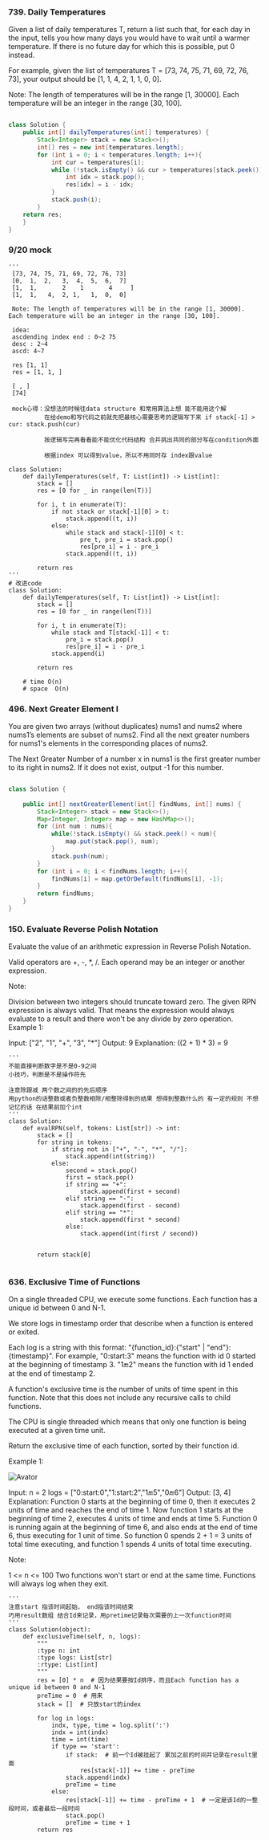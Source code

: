 ### 739. Daily Temperatures

Given a list of daily temperatures T, return a list such that, for each day in the input, tells you how many days you would have to wait until a warmer temperature. If there is no future day for which this is possible, put 0 instead.

For example, given the list of temperatures T = [73, 74, 75, 71, 69, 72, 76, 73], your output should be [1, 1, 4, 2, 1, 1, 0, 0].

Note: The length of temperatures will be in the range [1, 30000]. Each temperature will be an integer in the range [30, 100].

```java

class Solution {
    public int[] dailyTemperatures(int[] temperatures) {
        Stack<Integer> stack = new Stack<>();
        int[] res = new int[temperatures.length];
        for (int i = 0; i < temperatures.length; i++){
            int cur = temperatures[i];
            while (!stack.isEmpty() && cur > temperatures[stack.peek()]){
                int idx = stack.pop();
                res[idx] = i - idx;
            }
            stack.push(i);
        }
    return res;
    }
}
```
### 9/20 mock
```python3
'''
 [73, 74, 75, 71, 69, 72, 76, 73]
 [0,  1,  2,   3,  4,  5,  6,  7]
 [1,  1,       2    1       4     ]
 [1,  1,   4,  2, 1,   1,  0,  0]
 
 Note: The length of temperatures will be in the range [1, 30000]. Each temperature will be an integer in the range [30, 100].
 
 idea:
 ascdending index end : 0~2 75
 desc : 2~4
 ascd: 4~7  
 
 res [1, 1]
 res = [1, 1, ]
 
 [ , ]
 [74]
 
 mock心得：没想法的时候往data structure 和常用算法上想 能不能用这个解
          在给demo和写代码之前就先把最核心需要思考的逻辑写下来 if stack[-1] > cur: stack.push(cur)
          
          按逻辑写完再看看能不能优化代码结构 合并挑出共同的部分写在condition外面
          
          根据index 可以得到value，所以不用同时存 index跟value
          
class Solution:
    def dailyTemperatures(self, T: List[int]) -> List[int]:
        stack = []
        res = [0 for _ in range(len(T))]
        
        for i, t in enumerate(T):
            if not stack or stack[-1][0] > t:
                stack.append((t, i))
            else:
                while stack and stack[-1][0] < t:
                    pre_t, pre_i = stack.pop()
                    res[pre_i] = i - pre_i
                stack.append((t, i))
                
        return res
'''
# 改进code
class Solution:
    def dailyTemperatures(self, T: List[int]) -> List[int]:
        stack = []
        res = [0 for _ in range(len(T))]
        
        for i, t in enumerate(T):
            while stack and T[stack[-1]] < t:
                pre_i = stack.pop()
                res[pre_i] = i - pre_i
            stack.append(i)
                
        return res
    
    # time O(n)
    # space  O(n)      
```

### 496. Next Greater Element I


You are given two arrays (without duplicates) nums1 and nums2 where nums1’s elements are subset of nums2. Find all the next greater numbers for nums1's elements in the corresponding places of nums2.

The Next Greater Number of a number x in nums1 is the first greater number to its right in nums2. If it does not exist, output -1 for this number.

```java

class Solution {
    
    public int[] nextGreaterElement(int[] findNums, int[] nums) {
        Stack<Integer> stack = new Stack<>();
        Map<Integer, Integer> map = new HashMap<>();
        for (int num : nums){
            while(!stack.isEmpty() && stack.peek() < num){
                map.put(stack.pop(), num);
            }
            stack.push(num);
        }
        for (int i = 0; i < findNums.length; i++){
            findNums[i] = map.getOrDefault(findNums[i], -1);
        }
        return findNums;
    }
}
```

### 150. Evaluate Reverse Polish Notation


Evaluate the value of an arithmetic expression in Reverse Polish Notation.

Valid operators are +, -, *, /. Each operand may be an integer or another expression.

Note:

Division between two integers should truncate toward zero.
The given RPN expression is always valid. That means the expression would always evaluate to a result and there won't be any divide by zero operation.
Example 1:

Input: ["2", "1", "+", "3", "*"]
Output: 9
Explanation: ((2 + 1) * 3) = 9

```python3
'''
不能直接判断数字是不是0-9之间
小技巧，判断是不是操作符先

注意除跟减 两个数之间的的先后顺序
用python的话整数或者负整数相除/相整除得到的结果 想得到整数什么的 有一定的规则 不想记忆的话 在结果前加个int
'''
class Solution:
    def evalRPN(self, tokens: List[str]) -> int:
        stack = []
        for string in tokens:
            if string not in ["+", "-", "*", "/"]:
                stack.append(int(string))
            else:
                second = stack.pop()
                first = stack.pop()
                if string == "+":
                    stack.append(first + second)
                elif string == "-":
                    stack.append(first - second)
                elif string == "*":
                    stack.append(first * second)
                else:
                    stack.append(int(first / second))
            
                    
        return stack[0]
                    
```


### 636. Exclusive Time of Functions

On a single threaded CPU, we execute some functions.  Each function has a unique id between 0 and N-1.

We store logs in timestamp order that describe when a function is entered or exited.

Each log is a string with this format: "{function_id}:{"start" | "end"}:{timestamp}".  For example, "0:start:3" means the function with id 0 started at the beginning of timestamp 3.  "1:end:2" means the function with id 1 ended at the end of timestamp 2.

A function's exclusive time is the number of units of time spent in this function.  Note that this does not include any recursive calls to child functions.

The CPU is single threaded which means that only one function is being executed at a given time unit.

Return the exclusive time of each function, sorted by their function id.

 

Example 1:

![Avator](https://assets.leetcode.com/uploads/2019/04/05/diag1b.png)

Input:
n = 2
logs = ["0:start:0","1:start:2","1:end:5","0:end:6"]
Output: [3, 4]
Explanation:
Function 0 starts at the beginning of time 0, then it executes 2 units of time and reaches the end of time 1.
Now function 1 starts at the beginning of time 2, executes 4 units of time and ends at time 5.
Function 0 is running again at the beginning of time 6, and also ends at the end of time 6, thus executing for 1 unit of time. 
So function 0 spends 2 + 1 = 3 units of total time executing, and function 1 spends 4 units of total time executing.
 

Note:

1 <= n <= 100
Two functions won't start or end at the same time.
Functions will always log when they exit.


```python3
'''  
注意start 指该时间起始， end指该时间结束
巧用result数组 结合Id来记录，用pretime记录每次需要的上一次function时间
'''
class Solution(object):
    def exclusiveTime(self, n, logs):
        """
        :type n: int
        :type logs: List[str]
        :rtype: List[int]
        """
        res = [0] * n  # 因为结果要按Id排序，而且Each function has a unique id between 0 and N-1
        preTime = 0  # 用来
        stack = []  # 只放start的index
        
        for log in logs:
            indx, type, time = log.split(':')
            indx = int(indx)
            time = int(time)
            if type == 'start':  
                if stack:  # 前一个Id被挂起了 累加之前的时间并记录在result里面
                    res[stack[-1]] += time - preTime
                stack.append(indx)
                preTime = time
            else:
                res[stack[-1]] += time - preTime + 1  # 一定是该Id的一整段时间，或者最后一段时间
                stack.pop()
                preTime = time + 1
        return res
```
